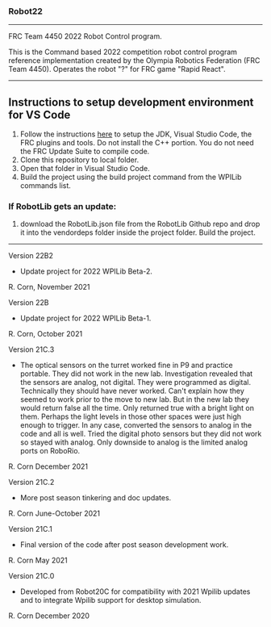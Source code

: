 ### Robot22
----------------------------------------------------------------------------
FRC Team 4450 2022 Robot Control program.

This is the Command based 2022 competition robot control program reference implementation created by the Olympia Robotics Federation (FRC Team 4450). 
Operates the robot "?" for FRC game "Rapid React".

----------------------------------------------------------------------------
## Instructions to setup development environment for VS Code
1) Follow the instructions [here](https://wpilib.screenstepslive.com/s/currentCS/m/java) to setup the JDK, Visual Studio Code, the FRC plugins and tools. Do not install the C++ portion. You do not need the FRC Update Suite to compile code.
2) Clone this repository to local folder.
3) Open that folder in Visual Studio Code.
4) Build the project using the build project command from the WPILib commands list.

### If RobotLib gets an update:
1) download the RobotLib.json file from the RobotLib Github repo and drop it into the vendordeps folder inside the project folder. Build the project.
****************************************************************************************************************
Version 22B2

*	Update project for 2022 WPILib Beta-2.

R. Corn, November 2021

Version 22B

*	Update project for 2022 WPILib Beta-1.

R. Corn, October 2021

Version 21C.3

*   The optical sensors on the turret worked fine in P9 and practice portable. They did not work in the new lab.
    Investigation revealed that the sensors are analog, not digital. They were programmed as digital. Technically
    they should have never worked. Can't explain how they seemed to work prior to the move to new lab. But in the
    new lab they would return false all the time. Only returned true with a bright light on them. Perhaps the light levels in those other spaces were just high enough to trigger. In any case, converted the sensors to
    analog in the code and all is well. Tried the digital photo sensors but they did not work so stayed with analog. Only downside to analog is the limited analog ports on RoboRio.

R. Corn
December 2021

Version 21C.2

*   More post season tinkering and doc updates.

R. Corn
June-October 2021

Version 21C.1

*   Final version of the code after post season development work.

R. Corn
May 2021

Version 21C.0

*	Developed from Robot20C for compatibility with 2021 Wpilib updates and to integrate Wpilib support for
	desktop simulation.

R. Corn
December 2020
